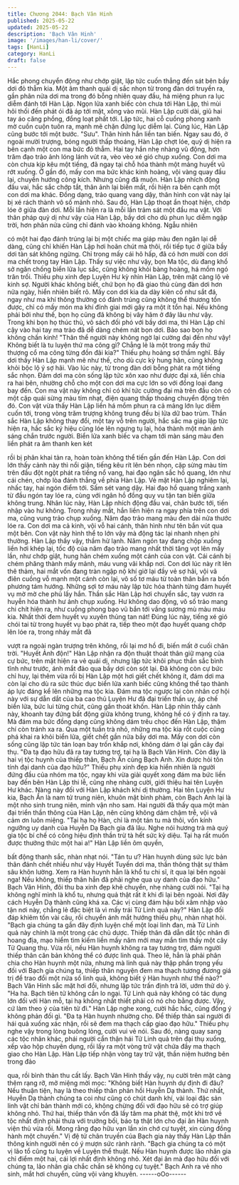 ```yaml
---
title: Chương 2044: Bạch Vân Hinh
published: 2025-05-22
updated: 2025-05-22
description: 'Bạch Vân Hinh'
image: '/images/han-li/cover/'
tags: [HanLi]
category: HanLi
draft: false
---
```


Hắc phong chuyển động như chớp giật, lập tức cuốn thẳng đến
sát bên bầy dơi đỏ thẫm kia.
Một âm thanh quái dị sắc nhọn từ trong đàn dơi truyền ra, gần
phân nửa dơi ma trong đó bỗng nhiên quay đầu, há miệng phun
ra lục diễm đánh tới Hàn Lập.
Ngọn lửa xanh biếc còn chưa tới Hàn Lập, thì mùi hôi thối đến
phát ói đã áp tới mặt, xông vào mũi.
Hàn Lập cười dài, giũ hai tay áo căng phồng, đồng loạt phất tới.
Lập tức, hai cỗ cuồng phong xanh mờ cuồn cuộn tuôn ra, mạnh
mẽ chặn đứng lục diễm lại.
Cùng lúc, Hàn Lập cũng bước tới một bước. "Sưu". Thân hình
hắn liền tan biến. Ngay sau đó, ở ngoài mười trượng, bóng người
thấp thoáng, Hàn Lập chợt lóe, quỷ dị hiện ra bên cạnh một con
ma bức đỏ thẫm. Hai tay hắn nhẹ nhàng vũ động, hơn trăm đạo
trảo ảnh lóng lánh vút ra, vèo vèo xé gió chụp xuống. Con dơi ma
còn chưa kịp kêu một tiếng, đã ngay tại chỗ hóa thành một mảng
huyết vũ rớt xuống.
Ở gần đó, mấy con ma bức khác kinh hoàng, vội vàng quay đầu
lại, chuyển hướng công kích. Nhưng cũng đã muộn. Hàn Lập
nhích động đầu vai, hắc sắc chớp tắt, thân ảnh lại biến mất, rồi
hiện ra bên cạnh một con dơi ma khác. Đồng dạng, trảo quang
vang dậy, thân hình con vật này lại bị xé rách thành vô số mảnh
nhỏ.
Sau đó, Hàn Lập thoạt ẩn thoạt hiện, chớp lóe ở giữa đàn dơi.
Mỗi lần hiện ra là mỗi lần trảm sát một đầu ma vật. Với thân pháp
quỷ dị như vậy của Hàn Lập, bầy dơi cho dù phun lục diễm ngập
trời, hơn phân nửa cũng chỉ đánh vào khoảng không. Ngẫu nhiên

có một hai đạo đánh trúng lại bị một chiếc ma giáp màu đen ngăn
lại dễ dàng, cũng chỉ khiến Hàn Lập hơi hoãn chút mà thôi, rồi
tiếp tục ở giữa bầy dơi tàn sát không ngừng. Chỉ trong mấy cái hô
hấp, đã có hơn mười con dơi ma chết trong tay Hàn Lập.
Thấy sự việc như vậy, bọn Ma tộc, dù đang khổ sở ngăn chống
biển lửa lục sắc, cũng không khỏi bàng hoàng, há mồm ngó trân
trối. Thiếu phụ xinh đẹp Luyện Hư kỳ nhìn Hàn Lập, trên mặt càng
lộ vẻ kinh sợ. Người khác không biết, chứ bọn họ đã giao thủ
cùng đàn dơi hơn nửa ngày, hiển nhiên biết rõ. Mấy con dơi kia
da dày kiên cố như sắt đá, ngay như ma khí thông thường có
đánh trúng cũng không thể thương tổn được, chỉ có mấy món ma
khí đỉnh giai mới gây ra một ít tổn hại. Nếu không phải bởi như
thế, bọn họ cũng đã không bị vây hãm ở đây lâu như vậy.
Trong khi bọn họ thúc thủ, vô sách đối phó với bầy dơi ma, thì
Hàn Lập chỉ cậy vào hai tay ma trảo đã dễ dàng chém nát bọn
dơi. Bảo sao bọn họ không chấn kinh!
"Thân thể người này không ngờ lại cường đại đến như vậy! Không
biết là tu luyện thứ ma công gì? Chẳng lẻ là một trong mấy thứ
thượng cổ ma công từng đồn đãi kia?" Thiếu phụ hoảng sợ thầm
nghĩ.
Bầy dơi thấy Hàn Lập mạnh mẽ như thế, cho dù cực kỳ hung hãn,
cũng không khỏi bộc lộ ý sợ hãi. Vào lúc này, từ trong đàn dơi
bỗng phát ra một tiếng sắc nhọn. Đám dơi ma còn sống lập tức
xôn xao như được đại xá, liền chia ra hai bên, nhường chỗ cho
một con dơi ma cực lớn so với đồng loại đang bay đến.
Con ma vật này không chỉ có khí tức cường đại mà trên đầu còn
có một cặp quái sừng màu tím nhạt, điện quang thấp thoáng
chuyển động trên đó. Con vật vừa thấy Hàn Lập liền há mồm
phun ra cả mảng lớn lục diễm cuốn tới, trong vòng trăm trượng
không trung đều bị lửa dữ bao trùm.
Thần sắc Hàn Lập không thay đổi, một tay vỗ trên người, hắc sắc
ma giáp lập tức hiện ra, hắc sắc ký hiệu cũng lóe lên ngưng tụ lại,
hóa thành một màn ánh sáng chắn trước người. Biển lửa xanh
biếc va chạm tới màn sáng màu đen liền phát ra âm thanh ken két

rồi bị phân khai tản ra, hoàn toàn không thể tiến gần đến Hàn
Lập.
Con dơi lớn thấy cảnh này thì nổi giận, tiếng kêu rít lên bén nhọn,
cặp sừng màu tím trên đầu đột ngột phát ra tiếng nổ vang, hai
đạo ngân sắc hồ quang, lớn như cái chén, chớp lòa đánh thẳng
về phía Hàn Lập.
Vẻ mặt Hàn Lập nghiêm lại, nhấc tay, hai ngón điểm tới. Sấm sét
vang dậy. Hai đạo hồ quang trắng xanh từ đầu ngón tay lóe ra,
cùng với ngân hồ đồng quy vu tận tan biến giữa không trung.
Nhân lúc này, Hàn Lập nhích động đầu vai, chân bước tới, tiến
nhập vào hư không. Trong nháy mắt, hắn liền hiện ra ngay phía
trên con dơi ma, cũng vung trảo chụp xuống. Năm đạo trảo mang
màu đen dài nửa thước lóe ra.
Con dơi ma cả kinh, vội vỗ hai cánh, thân hình như tên bắn vút
qua một bên. Con vật này hình thể to lớn vậy mà động tác lại
nhanh nhẹn phi thường.
Hàn Lập thấy vậy, thầm hừ lạnh. Năm ngón tay đang chộp xuống
liền hơi khép lại, tốc độ của năm đạo trảo mang nhất thời tăng vọt
lên mấy lần, như chớp giật, hung hãn chém xuống một cánh của
con vật. Cái cánh bị chém phăng thành mấy mảnh, máu vung vãi
khắp nơi.
Con dơi lúc này rít lên thê thảm, hai mắt vốn đang tràn ngập nộ
khí giờ lại đầy vẻ sợ hãi, vội vã điên cuồng vỗ mạnh một cánh còn
lại, vô số tơ máu từ toàn thân bắn ra bốn phương tám hướng.
Những sợi tơ máu này lập tức hóa thành từng đám huyết vụ mờ
mờ che phủ lấy hắn.
Thần sắc Hàn Lập hơi chuyển sắc, tay vươn ra huyễn hóa thành
hư ảnh chụp xuống. Hư không dao động, vô số trảo mang chi chít
hiện ra, như cuồng phong bạo vũ bắn tới vầng sương mù màu
máu kia. Nhất thời đem huyết vụ xuyên thủng tan nát!
Đúng lúc này, tiếng xé gió chói tai từ trong huyết vụ bạo phát ra,
tiếp theo một đạo huyết quang chớp lên lóe ra, trong nháy mắt đã

vượt ra ngoài ngàn trượng trên không, rồi lại mơ hồ đi, biến mất ở
cuối chân trời.
"Huyết Ảnh độn!"
Hàn Lập nhận ra độn thuật thoát thân giữ mạng của cự bức, trên
mặt hiện ra vẻ quái dị, nhưng lập tức khôi phục thần sắc bình tĩnh
như trước, ánh mắt đảo qua bầy dơi còn sót lại. Đã không còn cự
bức chỉ huy, lại thêm vừa rồi bị Hàn Lập một hơi giết chết không
ít, đám dơi ma còn lại cho dù ra sức thúc dục biển lửa xanh biếc
cũng không thể tạo thành áp lực đáng kể lên những ma tộc kia.
Đám ma tộc ngược lại còn nhân cơ hội này với sự dẫn dắt của ba
cao thủ Luyện Hư đã đại triển thần uy, áp chế biển lửa, bức lui
từng chút, cũng gần thoát khốn.
Hàn Lập nhìn thấy cảnh này, khoanh tay đứng bất động giữa
không trung, không hề có ý định ra tay. Mà đám ma bức đồng
dạng cũng không dám trêu chọc đến Hàn Lập, thậm chí còn tránh
xa ra. Qua một tuần trà nhỏ, những ma tộc kia rốt cuộc cũng phá
khai ra khỏi biển lửa, giết chết gần nửa bầy dơi ma. Mấy con dơi
còn sống cũng lập tức tán loạn bay trốn khắp nơi, không dám ở
lại gần cây đại thụ.
"Đa tạ đạo hữu đã ra tay tương trợ, tại hạ là Bạch Vân Hinh. Còn
đây là hai vị tộc huynh của thiếp thân, Bạch Ẩn cùng Bạch Anh.
Xin được hỏi tôn tính đại danh của đạo hữu?" Thiếu phụ xinh đẹp
kia hiển nhiên là người đứng đầu của nhóm ma tộc, ngay khi vừa
giải quyết xong đám ma bức liền bay đến bên Hàn Lập thi lễ,
cũng nhẹ nhàng cười, giới thiệu hai tên Luyện Hư khác.
Nàng này đối với Hàn Lập khách khí dị thường. Hai tên Luyện Hư
kia, Bạch Ẩn là nam tử trung niên, khuôn mặt bình phàm, còn
Bạch Anh lại là một nho sinh trung niên, mình vận nho sam. Hai
người đã thấy qua một màn đại triển thần thông của Hàn Lập, nên
cũng không dám chậm trễ, vội vã cảm ơn luôn miệng.
"Tại hạ họ Hàn, chỉ là một tán tu mà thôi, vốn kính ngưỡng uy
danh của Huyễn Dạ Bạch gia đã lâu. Nghe nói hương trà mà quý
gia tộc bí chế có công hiệu định thần trừ tà hết sức kỳ diệu. Tại hạ
rất muốn được thưởng thức một hai a!" Hàn Lập liền ôm quyền,

bất động thanh sắc, nhàn nhạt nói.
"Tán tu ư? Hàn huynh dùng sức lực bản thân đánh chết nhiều
như vậy Huyết Tuyến dơi ma, thần thông thật sự thâm sâu khôn
lường. Xem ra Hàn huynh hẳn là khổ tu chi sĩ, ít qua lại bên ngoài
nga! Nếu không, thiếp thân hẳn đã phải nghe qua uy danh của
đạo hữu." Bạch Vân Hinh, đôi thu ba xinh đẹp khẽ chuyển, nhẹ
nhàng cười nói.
"Tại hạ không nghĩ mình là khổ tu, nhưng quả thật rất ít khi đi lại
bên ngoài. Nơi đây cách Huyễn Dạ thành cũng khá xa. Các vị
cùng đám hậu bối xâm nhập vào tận nơi này, chẳng lẻ đặc biệt là
vì mấy trái Tử Linh quả này?" Hàn Lập đối đáp khiêm tốn vài câu,
rồi chuyển ánh mắt hướng thiếu phụ, nhàn nhạt hỏi.
"Bạch gia chúng ta gần đây định luyện chế một loại linh đan, mà
Tử Linh quả này chính là một trong các chủ dược. Thiếp thân đã
dẫn dắt tộc nhân đi hoang địa, mạo hiểm tìm kiếm liền mấy năm
mới may mắn tìm thấy một cây Tử Quang thụ. Vừa rồi, nếu Hàn
huynh không ra tay tương trợ, đám người thiếp thân căn bản
không thể có được linh quả. Theo lẽ, hẳn là phải phân chia cho
Hàn huynh một nửa, nhưng mà linh quả này thập phần trọng yếu
đối với Bạch gia chúng ta, thiếp thân nguyện đem ma thạch tương
đương giá trị để trao đổi một nửa số linh quả, không biết ý Hàn
huynh như thế nào?" Bạch Vân Hinh sắc mặt hơi đổi, nhưng lập
tức trấn định trả lời, ướm thử dò ý.
"Ha ha. Bạch tiên tử không cần lo ngại. Tử Linh quả này không có
tác dụng lớn đối với Hàn mỗ, tại hạ không nhất thiết phải có nó
cho bằng được. Vậy, cứ làm theo ý của tiên tử đi." Hàn Lập nghe
xong, cười hắc hắc, cũng đồng ý không phản đối gì.
"Đa tạ Hàn huynh nhường cho. Để thiếp thân sai người đi hái quả
xuống xác nhận, rồi sẽ đem ma thạch cấp giao đạo hữu." Thiếu
phụ nghe vậy trong lòng buông lỏng, cười vui vẻ nói.
Sau đó, nàng quay sang các tộc nhân khác, phái người cẩn thận
hái Tử Linh quả trên đại thụ xuống, xếp vào hộp chuyên dụng, rồi
lấy ra một vòng trữ vật chứa đầy ma thạch giao cho Hàn Lập. Hàn
Lập tiếp nhận vòng tay trữ vật, thần niệm hướng bên trong đảo

qua, rồi bình thản thu cất lấy.
Bạch Vân Hinh thấy vậy, nụ cười trên mặt càng thêm rạng rỡ, mở
miệng mời mọc:
"Không biết Hàn huynh dự định đi đâu? Nếu thuận tiện, hay là
theo thiếp thân phản hồi Huyễn Dạ thành. Thứ nhất, Huyễn Dạ
thành chúng ta coi như cũng có chút danh khí, vài loại đặc sản
linh vật chỉ bản thành mới có, không chừng đối với đạo hữu sẽ có
trợ giúp không nhỏ. Thứ hai, thiếp thân vốn đã lấy tâm ma phát
thệ, một khi trở về tộc nhất định phải thưa với trưởng bối, báo tạ
thật lớn cho đại ân Hàn huynh viện thủ vừa rồi. Mong rằng đạo
hữu vạn lần xin chớ cự tuyệt, xin cùng đồng hành một chuyến."
Vị đệ tử chân truyền của Bạch gia này thấy Hàn Lập thần thông
kinh người nên có ý mượn sức rành rành.
"Bạch gia chúng ta có một vị lão tổ cũng tu luyện về Luyện thể
thuật. Nếu Hàn huynh được lão nhân gia chỉ điểm một hai, cái lợi
nhất định không nhỏ. Xét đại ân mà đạo hữu đối với chúng ta, lão
nhân gia chắc chắn sẽ không cự tuyệt." Bạch Anh ra vẻ nho sinh,
mắt hơi chuyển, cũng vội vàng khuyên.
------oOo------
